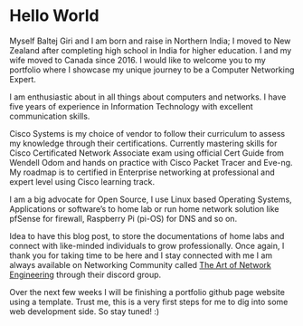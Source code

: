 # Hello World

Myself Baltej Giri and I am born and raise in Northern India; I moved to New Zealand after completing high school in India for higher education. I and my wife moved to Canada since 2016. I would like to welcome you to my portfolio where I showcase my unique journey to be a Computer Networking Expert.

I am enthusiastic about in all things about computers and networks. I have five years of experience in Information Technology with excellent communication skills.

Cisco Systems is my choice of vendor to follow their curriculum to assess my knowledge through their certifications. Currently mastering skills for Cisco Certificated Network Associate exam using official Cert Guide from Wendell Odom and hands on practice with Cisco Packet Tracer and Eve-ng. My roadmap is to certified in Enterprise networking at professional and expert level using Cisco learning track.

I am a big advocate for Open Source, I use Linux based Operating Systems, Applications or software’s to home lab or run home network solution like pfSense for firewall, Raspberry Pi (pi-OS) for DNS and so on.

Idea to have this blog post, to store the documentations of home labs and connect with like-minded individuals to grow professionally. Once again, I thank you for taking time to be here and I stay connected with me I am always available on Networking Community called [The Art of Network Engineering](https://artofnetworkengineering.com/) through their discord group.

Over the next few weeks I will be finishing a portfolio github page website using a template. Trust me, this is a very first steps for me to dig into some web development side. So stay tuned! :)
